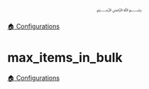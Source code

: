 <p align=center>
   ﷽
</p>

[🏠 Configurations](/docs/CONFIGURATION.md)

# max_items_in_bulk


[🏠 Configurations](/docs/CONFIGURATION.md)


